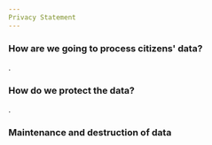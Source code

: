 ```yaml
---
Privacy Statement
---
```



### How are we going to process citizens' data?

<Description>.

### How do we protect the data?

<Description>.

### **Maintenance and destruction of data**

 <Description>